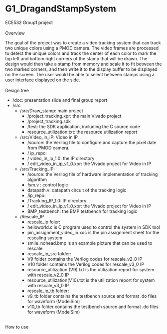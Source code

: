 # G1_DragandStampSystem
ECE532 Group1 project<br />
<br />
Overview<br />

The goal of the project was to create a video tracking system that can track two unique colors using a PMOD camera. The video frames are processed to detect the unique colors and track the center of each color to mark the top left and bottom right corners of the stamp that will be drawn. The design would then take a stamp from memory and scale it to fit between the two marked corners, and then write it to the display buffer to be displayed on the screen. The user would be able to select between stamps using a user interface displayed on the side.<br />
<br />
Design tree<br />
  - /doc: presentation slide and final group report
  - /src
    - /src/Draw_stamp: main project
      - /project_tracking.xpr: the main Vivado project
      -	/project_tracking.sdk
      -	/test: the SDK application, including the C source code
      -	resource_utilization.txt: the resource utilization report
    - /src/Video_in_IP: Video in IP
      -	/source: the Verilog file to configure and capture the pixel date from PMOD camera.
      -	/ ip_repo: 
      -	/ video_in_ip_1.0: the IP directory
      -	/ edit_video_in_ip_v1_0.xpr: the Vivado project for Video in IP
    - /src/Tracking_IP: 
      -	/source: the Verilog file of hardware implementation of tracking algorithm
      -	fsm.v : control logic
      -	datapath.v: datapath circuit of the tracking logic
      -	/ip_repo:
      -	/Tracking_IP_1.0: IP directory
      -	/ edit_video_in_ip_v1_0.xpr: the Vivado project for Video in IP
      -	BMP_testbench: the BMP testbench for tracking logic
    - /Rescale_IP
      -	rescale_ip foler: 
      -	helloworld.c is C program used to control the system in SDK tool
      -	pin_assignment_video_in.xdc is the pin assignment sheet for the rescaling system
      -	smile_nohead.bmp is an example picture that can be used to rescale
      -	rescale_ip_src folder:
      -	V9 folder contains the Verilog codes for rescale_v2_0 IP
      -	V10 folder contains the Verilog codes for rescale_v3_0 IP
      -	resource_utilization (V9).txt is the utilization report for system with rescale_v2_0 IP
      -	resource_utilization(V10).txt is the utilization report for system with rescale_v3_0 IP
      -	rescale_ip_tb folder:
      -	v9_tb folder contains the testbench source and format .do files for waveform (ModelSim)
      -	v10_tb folder contains the testbench source and format .do files for waveform (ModelSim)
<br />
How to use<br />
